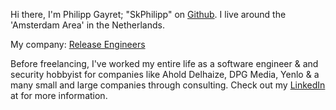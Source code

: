 Hi there, I'm Philipp Gayret; "SkPhilipp" on [Github](https://github.com/SkPhilipp).
I live around the 'Amsterdam Area' in the Netherlands.

My company: [Release Engineers](https://release-engineers.com)

Before freelancing, I've worked my entire life as a software engineer & and security hobbyist for companies like Ahold Delhaize,
DPG Media, Yenlo & a many small and large companies through consulting. Check out my [LinkedIn](https://linkedin.com/in/philippp) at  for more information.

